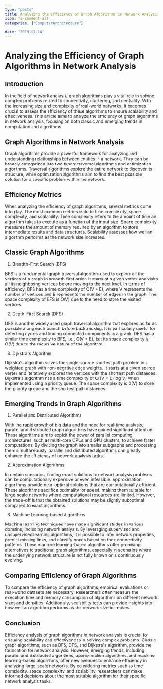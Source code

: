 ```yaml
---
type: "posts"
title: Analyzing the Efficiency of Graph Algorithms in Network Analysis
icon: fa-comment-alt
categories: ["ComputerArchitecture"]

date: "2019-01-14"
---
```




# Analyzing the Efficiency of Graph Algorithms in Network Analysis

## Introduction

In the field of network analysis, graph algorithms play a vital role in solving complex problems related to connectivity, clustering, and centrality. With the increasing size and complexity of real-world networks, it becomes crucial to assess the efficiency of these algorithms to ensure scalability and effectiveness. This article aims to analyze the efficiency of graph algorithms in network analysis, focusing on both classic and emerging trends in computation and algorithms.

## Graph Algorithms in Network Analysis

Graph algorithms provide a powerful framework for analyzing and understanding relationships between entities in a network. They can be broadly categorized into two types: traversal algorithms and optimization algorithms. Traversal algorithms explore the entire network to discover its structure, while optimization algorithms aim to find the best possible solution for a specific problem within the network.

## Efficiency Metrics

When analyzing the efficiency of graph algorithms, several metrics come into play. The most common metrics include time complexity, space complexity, and scalability. Time complexity refers to the amount of time an algorithm takes to execute as a function of the input size. Space complexity measures the amount of memory required by an algorithm to store intermediate results and data structures. Scalability assesses how well an algorithm performs as the network size increases.

## Classic Graph Algorithms

1. Breadth-First Search (BFS)

BFS is a fundamental graph traversal algorithm used to explore all the vertices of a graph in breadth-first order. It starts at a given vertex and visits all its neighboring vertices before moving to the next level. In terms of efficiency, BFS has a time complexity of O(V + E), where V represents the number of vertices and E represents the number of edges in the graph. The space complexity of BFS is O(V) due to the need to store the visited vertices.

2. Depth-First Search (DFS)

DFS is another widely used graph traversal algorithm that explores as far as possible along each branch before backtracking. It is particularly useful for detecting cycles and finding connected components in a graph. DFS has a similar time complexity to BFS, i.e., O(V + E), but its space complexity is O(V) due to the recursive nature of the algorithm.

3. Dijkstra's Algorithm

Dijkstra's algorithm solves the single-source shortest path problem in a weighted graph with non-negative edge weights. It starts at a given source vertex and iteratively explores the vertices with the shortest path distances. Dijkstra's algorithm has a time complexity of O((V + E) log V) when implemented using a priority queue. The space complexity is O(V) to store the priority queue and the shortest path distances.

## Emerging Trends in Graph Algorithms

1. Parallel and Distributed Algorithms

With the rapid growth of big data and the need for real-time analysis, parallel and distributed graph algorithms have gained significant attention. These algorithms aim to exploit the power of parallel computing architectures, such as multi-core CPUs and GPU clusters, to achieve faster computations. By dividing the graph into smaller subgraphs and processing them simultaneously, parallel and distributed algorithms can greatly enhance the efficiency of network analysis tasks.

2. Approximation Algorithms

In certain scenarios, finding exact solutions to network analysis problems can be computationally expensive or even infeasible. Approximation algorithms provide near-optimal solutions that are computationally efficient. These algorithms sacrifice optimality for speed, making them suitable for large-scale networks where computational resources are limited. However, the trade-off is that the obtained solutions may be slightly suboptimal compared to exact algorithms.

3. Machine Learning-based Algorithms

Machine learning techniques have made significant strides in various domains, including network analysis. By leveraging supervised and unsupervised learning algorithms, it is possible to infer network properties, predict missing links, and classify nodes based on their connectivity patterns. These machine learning-based algorithms offer promising alternatives to traditional graph algorithms, especially in scenarios where the underlying network structure is not fully known or is continuously evolving.

## Comparing Efficiency of Graph Algorithms

To compare the efficiency of graph algorithms, empirical evaluations on real-world datasets are necessary. Researchers often measure the execution time and memory consumption of algorithms on different network sizes and densities. Additionally, scalability tests can provide insights into how well an algorithm performs as the network size increases.

## Conclusion

Efficiency analysis of graph algorithms in network analysis is crucial for ensuring scalability and effectiveness in solving complex problems. Classic graph algorithms, such as BFS, DFS, and Dijkstra's algorithm, provide the foundation for network analysis. However, emerging trends, including parallel and distributed algorithms, approximation algorithms, and machine learning-based algorithms, offer new avenues to enhance efficiency in analyzing large-scale networks. By considering metrics such as time complexity, space complexity, and scalability, researchers can make informed decisions about the most suitable algorithm for their specific network analysis tasks.